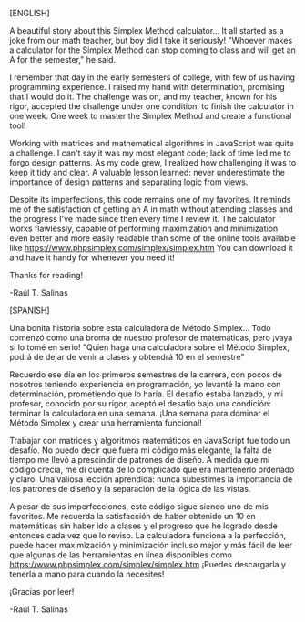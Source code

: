 [ENGLISH]

A beautiful story about this Simplex Method calculator...
It all started as a joke from our math teacher, but boy did I take it seriously! "Whoever makes a calculator for the Simplex Method can stop coming
to class and will get an A for the semester," he said.

I remember that day in the early semesters of college, with few of us having programming experience. I raised my hand with determination, promising 
that I would do it. The challenge was on, and my teacher, known for his rigor, accepted the challenge under one condition: to finish the calculator 
in one week. One week to master the Simplex Method and create a functional tool!

Working with matrices and mathematical algorithms in JavaScript was quite a challenge. I can't say it was my most elegant code; lack of time led me
to forgo design patterns. As my code grew, I realized how challenging it was to keep it tidy and clear. A valuable lesson learned: never underestimate
the importance of design patterns and separating logic from views.

Despite its imperfections, this code remains one of my favorites. It reminds me of the satisfaction of getting an A in math without attending classes
and the progress I've made since then every time I review it. The calculator works flawlessly, capable of performing maximization and minimization even
better and more easily readable than some of the online tools available like https://www.phpsimplex.com/simplex/simplex.htm
You can download it and have it handy for whenever you need it!

Thanks for reading!

-Raúl T. Salinas

[SPANISH]

Una bonita historia sobre esta calculadora de Método Simplex...
Todo comenzó como una broma de nuestro profesor de matemáticas, pero ¡vaya si lo tomé en serio! "Quien haga una calculadora sobre el Método
Simplex, podrá de dejar de venir a clases y obtendrá 10 en el semestre"

Recuerdo ese día en los primeros semestres de la carrera, con pocos de nosotros teniendo experiencia en programación, yo levanté la mano con 
determinación, prometiendo que lo haría. El desafío estaba lanzado, y mi profesor, conocido por su rigor, aceptó el desafío bajo una condición: 
terminar la calculadora en una semana. ¡Una semana para dominar el Método Simplex y crear una herramienta funcional!

Trabajar con matrices y algoritmos matemáticos en JavaScript fue todo un desafío. No puedo decir que fuera mi código más elegante, la falta de tiempo me 
llevó a prescindir de patrones de diseño. A medida que mi código crecía, me di cuenta de lo complicado que era mantenerlo ordenado y claro. Una valiosa 
lección aprendida: nunca subestimes la importancia de los patrones de diseño y la separación de la lógica de las vistas.

A pesar de sus imperfecciones, este código sigue siendo uno de mis favoritos. Me recuerda la satisfacción de haber obtenido un 10 en matemáticas sin haber
ido a clases y el progreso que he logrado desde entonces cada vez que lo reviso. 
La calculadora funciona a la perfección, puede hacer maximización y minimización incluso mejor y más fácil de leer que algunas de las herramientas en línea 
disponibles como https://www.phpsimplex.com/simplex/simplex.htm
¡Puedes descargarla y tenerla a mano para cuando la necesites!

¡Gracias por leer!

-Raúl T. Salinas

